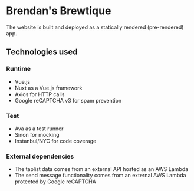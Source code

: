 # Brendan's Brewtique
The website is built and deployed as a statically rendered (pre-rendered) app.

## Technologies used

### Runtime
* Vue.js
* Nuxt as a Vue.js framework
* Axios for HTTP calls
* Google reCAPTCHA v3 for spam prevention

### Test
* Ava as a test runner
* Sinon for mocking
* Instanbul/NYC for code coverage

### External dependencies
* The taplist data comes from an external API hosted as an AWS Lambda
* The send message functionality comes from an external AWS Lambda protected by Google reCAPTCHA
